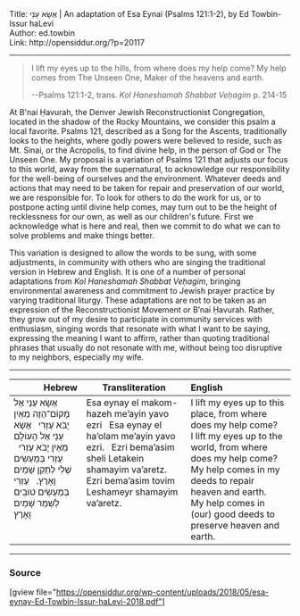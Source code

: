 <html>
<head></head>
<body>
Title: אֶשָׂא עֵנַי | An adaptation of Esa Eynai (Psalms 121:1-2), by Ed Towbin-Issur haLevi<br />
Author: ed.towbin<br />
Link: http://opensiddur.org/?p=20117
<p />
<hr />

<blockquote>I lift my eyes up to the hills,
from where does my help come?
My help comes from The Unseen One,
Maker of the heavens and earth.

--Psalms 121:1-2, trans. <em>Kol Haneshamah Shabbat Veḥagim</em> p. 214-15</blockquote>

At B'nai Ḥavurah, the Denver Jewish Reconstructionist Congregation, located in the shadow of the Rocky Mountains, we consider this psalm a local favorite. Psalms 121, described as a Song for the Ascents, traditionally looks to the heights, where godly powers were believed to reside, such as Mt. Sinai, or the Acropolis, to find divine help, in the person of God or The Unseen One. My proposal is a variation of Psalms 121 that adjusts our focus to this world, away from the supernatural, to acknowledge our responsibility for the well-being of ourselves and the environment. Whatever deeds and actions that may need to be taken for repair and preservation of our world, we are responsible for. To look for others to do the work for us, or to postpone acting until divine help comes, may turn out to be the height of recklessness for our own, as well as our children's future. First we acknowledge what is here and real, then we commit to do what we can to solve problems and make things better. 

This variation is designed to allow the words to be sung, with some adjustments, in community with others who are singing the traditional version in Hebrew and English. It is one of a number of personal adaptations from <em>Kol Haneshamah Shabbat Veḥagim</em>, bringing environmental awareness and commitment to Jewish prayer practice by varying traditional liturgy. These adaptations are not to be taken as an expression of the Reconstructionist Movement or B’nai Ḥavurah. Rather, they grow out of my desire to participate in community services with enthusiasm, singing words that resonate with what I want to be saying, expressing the meaning I want to affirm, rather than quoting traditional phrases that usually do not resonate with me, without being too disruptive to my neighbors, especially my wife. 

<hr />

<table style="margin-left: auto;margin-right: auto;" class="draggable">
<thead><tr><th id="x" style="text-align: right;">Hebrew</th><th>Transliteration</th><th style="text-align: left;">English</th></tr></thead>
<tbody>
<tr><td style="vertical-align:top;" width="25%">
<div class="liturgy"><span lang="he">
אֶשָׂא עֵנַי אֶל מָקוֹם־הַזֶה
מֵאַיִן יָבֹא עֶזְרִי
&nbsp;
אֶשָׂא עֵנַי אֶל הָעוֹלָם
מֵאַיִן יָבֹא עֶזְרִי
&nbsp;
עֶזְרִי בְּמַעַשִׂים שֶׁלִי
לְתַּקֵן שָׁמַיִם וָאָרֶץ.
&nbsp;
עֶזְרִי בְּמַעַשִׂים טוֹבִים
לְשַׁמֵּר שָׁמַיִם וָאָרֶץ
</span></div></td>
 
<td style="vertical-align:top;" width="36%">
<div class="english">
Esa eynay el makom-hazeh
me’ayin yavo ezri
&nbsp;
Esa eynay el ha’olam
me’ayin yavo ezri.
&nbsp;
Ezri bema’asim sheli
Letakein shamayim va’aretz.
&nbsp;
Ezri bema’asim tovim
Leshameyr shamayim va’aretz.
</div></td>
 
<td style="vertical-align:top;" width="36%">
<div class="english">
I lift my eyes up to this place,
from where does my help come?
&nbsp;
I lift my eyes up to the world,
from where does my help come?
&nbsp;
My help comes in my deeds
to repair heaven and earth.
&nbsp;
My help comes in (our) good deeds
to preserve heaven and earth.
</div></td></tr>
</tbody></table>

<hr>

<h3>Source</h3>

[gview file="https://opensiddur.org/wp-content/uploads/2018/05/esa-eynay-Ed-Towbin-Issur-haLevi-2018.pdf"]
</body>
</html>